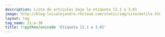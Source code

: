 ```yaml
---
description: Lista de artículos bajo la etiqueta [2.1 a 3.0]
image: http://blog-luisalejandro.rhcloud.com/static/img/site/mstile-310x310.png
layout: tag
tag_name: 21-a-30
title: !!python/unicode 'Etiqueta [2.1 a 3.0]'
---
```

